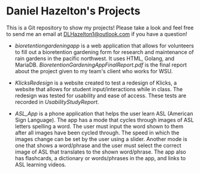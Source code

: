 # Daniel Hazelton's Projects
This is a Git repository to show my projects! Please take a look and feel free to send me an email at DLHazelton1@outlook.com if you have a question!

- *bioretentiongardeningapp* is a web application that allows for volunteers to fill out a bioretention gardening form for research and maintenance of rain gardens in the pacific northwest. It uses HTML, Golang, and MariaDB. *BioretentionGardeningAppFinalReport.pdf* is the final report about the project given to my team's client who works for WSU.

- *KlicksRedesign* is a website created to test a redesign of Klicks, a website that allows for student input/interactions while in class. The redesign was tested for usability and ease of access. These tests are recorded in *UsabilityStudyReport*.

- *ASL_App* is a phone application that helps the user learn ASL (American Sign Language). The app has a mode that cycles through images of ASL letters spelling a word. The user must input the word shown to them after all images have been cycled through. The speed in which the images change can be set by the user using a slider. Another mode is one that shows a word/phrase and the user must select the correct image of ASL that translates to the shown word/phrase. The app also has flashcards, a dictionary or words/phrases in the app, and links to ASL learning videos.
 
